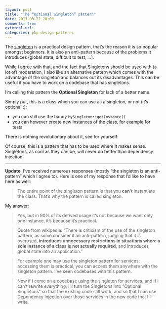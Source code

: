 ```yaml
---
layout: post
title: "The “Optional Singleton” pattern"
date: 2013-03-22 20:00
comments: true
external-url:
categories: php design-patterns
---
```


The [singleton](http://en.wikipedia.org/wiki/Singleton_pattern) is a practical design pattern, that’s the reason it is so popular amongst beginners. It is also an anti-pattern because of the problems it introduces (global state, difficult to test, …).

While I agree with that, and the fact that Singletons should be used with (a lot of) moderation, I also like an alternative pattern which comes with the advantage of the singleton and balances out its disadvantages. This can be useful if you have to work on a codebase that has singletons.

I’m calling this pattern the **Optional Singleton** for lack of a better name.

Simply put, this is a class which you can use as a singleton, or not (it’s optional ;):

- you can still use the handy `MySingleton::getInstance()`
- you can however create new instances of the class, for example for tests

<!-- more -->

There is nothing revolutionary about it, see for yourself:

<script src="https://gist.github.com/mnapoli/5221664.js"></script>

Of course, this is a pattern that has to be used where it makes sense. Singletons, as cool as they can be, will never do better than dependency injection.

---

**Update**: I’ve received numerous responses (mostly “the singleton is an anti-pattern” which I agree to). Here is one of my response that I’d like to have here as well:

> The entire point of the singleton pattern is that you **can’t** instantiate the class. That’s why the pattern is called singleton.

My answer:

> Yes, but in 90% of its derived usage it’s not because we want only one instance, it’s because it’s practical.

> Quote from wikipedia: “There is criticism of the use of the singleton pattern, as some consider it an anti-pattern, judging that it is overused, **introduces unnecessary restrictions in situations where a sole instance of a class is not actually required**, and introduces global state into an application.”

> For example one may use the singleton pattern for services: accessing them is practical, you can access them anywhere with the singleton pattern. I’ve seen codebases with this pattern.

> Now if I come on a codebase using the singleton for services, and if I can’t rewrite everything, I’ll turn the Singletons into “Optional Singletons” so that the existing code still work, and so that I can use Dependency Injection over those services in the new code that I’ll write.
